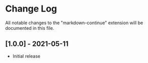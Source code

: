 # Change Log

All notable changes to the "markdown-continue" extension will be documented in this file.

<!-- Check [Keep a Changelog](http://keepachangelog.com/) for recommendations on how to structure this file. -->

## [1.0.0] - 2021-05-11

- Initial release